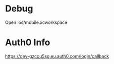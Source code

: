 # Debug 
Open ios/mobile.xcworkspace

# Auth0 Info
https://dev-gzcou5sg.eu.auth0.com/login/callback
